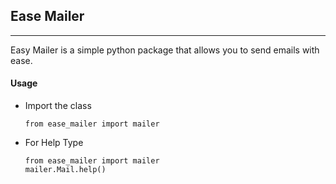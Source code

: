 <h2>Ease Mailer</h2>
<hr>
<p>Easy Mailer is a simple python package that allows you to send emails with ease.</p>
<h4>Usage</h4>
<ul>
<li>Import the class</li>

```
from ease_mailer import mailer
```

<li>For Help Type</li>

```
from ease_mailer import mailer
mailer.Mail.help()
```
</ul>
